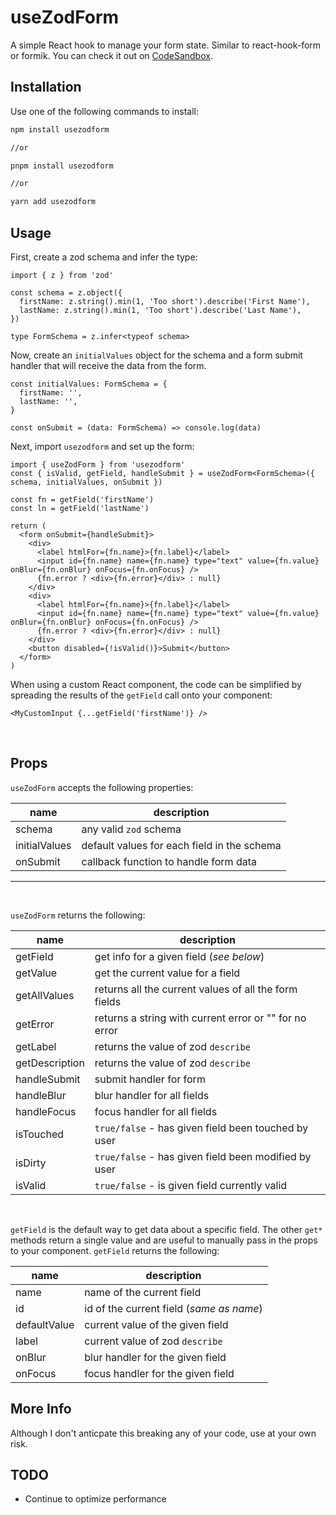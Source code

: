 # useZodForm

A simple React hook to manage your form state. Similar to react-hook-form or formik.
You can check it out on [CodeSandbox](https://codesandbox.io/s/testing-usezodform-hook-8ky97s?file=/src/App.tsx).

## Installation

Use one of the following commands to install:

```bash
npm install usezodform

//or

pnpm install usezodform

//or

yarn add usezodform
```

## Usage

First, create a zod schema and infer the type:

```tsx
import { z } from 'zod'

const schema = z.object({
  firstName: z.string().min(1, 'Too short').describe('First Name'),
  lastName: z.string().min(1, 'Too short').describe('Last Name'),
})

type FormSchema = z.infer<typeof schema>
```

Now, create an `initialValues` object for the schema and a form submit handler that will receive the data from the form.

```tsx
const initialValues: FormSchema = {
  firstName: '',
  lastName: '',
}

const onSubmit = (data: FormSchema) => console.log(data)
```

Next, import `usezodform` and set up the form:

```tsx
import { useZodForm } from 'usezodform'
const { isValid, getField, handleSubmit } = useZodForm<FormSchema>({ schema, initialValues, onSubmit })

const fn = getField('firstName')
const ln = getField('lastName')

return (
  <form onSubmit={handleSubmit}>
    <div>
      <label htmlFor={fn.name}>{fn.label}</label>
      <input id={fn.name} name={fn.name} type="text" value={fn.value} onBlur={fn.onBlur} onFocus={fn.onFocus} />
      {fn.error ? <div>{fn.error}</div> : null}
    </div>
    <div>
      <label htmlFor={fn.name}>{fn.label}</label>
      <input id={fn.name} name={fn.name} type="text" value={fn.value} onBlur={fn.onBlur} onFocus={fn.onFocus} />
      {fn.error ? <div>{fn.error}</div> : null}
    </div>
    <button disabled={!isValid()}>Submit</button>
  </form>
)
```

When using a custom React component, the code can be simplified by spreading the results of the `getField` call onto your component:

```tsx
<MyCustomInput {...getField('firstName')} />
```

<br/>

## Props

`useZodForm` accepts the following properties:

| name          | description                                 |
| ------------- | ------------------------------------------- |
| schema        | any valid `zod` schema                      |
| initialValues | default values for each field in the schema |
| onSubmit      | callback function to handle form data       |

---

<br/>

`useZodForm` returns the following:

| name           | description                                            |
| -------------- | ------------------------------------------------------ |
| getField       | get info for a given field (_see below_)               |
| getValue       | get the current value for a field                      |
| getAllValues   | returns all the current values of all the form fields  |
| getError       | returns a string with current error or "" for no error |
| getLabel       | returns the value of zod `describe`                    |
| getDescription | returns the value of zod `describe`                    |
| handleSubmit   | submit handler for form                                |
| handleBlur     | blur handler for all fields                            |
| handleFocus    | focus handler for all fields                           |
| isTouched      | `true/false` - has given field been touched by user    |
| isDirty        | `true/false` - has given field been modified by user   |
| isValid        | `true/false` - is given field currently valid          |

<br/>

`getField` is the default way to get data about a specific field. The other `get*` methods return a single value and are useful to manually pass in the props to your component. `getField` returns the following:

| name         | description                              |
| ------------ | ---------------------------------------- |
| name         | name of the current field                |
| id           | id of the current field (_same as name_) |
| defaultValue | current value of the given field         |
| label        | current value of zod `describe`          |
| onBlur       | blur handler for the given field         |
| onFocus      | focus handler for the given field        |

## More Info

Although I don't anticpate this breaking any of your code, use at your own risk.

## TODO

- Continue to optimize performance
